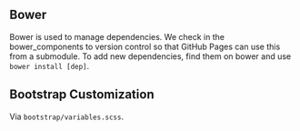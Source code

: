 ## Bower

Bower is used to manage dependencies. We check in the bower_components to
version control so that GitHub Pages can use this from a submodule. To add new
dependencies, find them on bower and use `bower install [dep]`.

## Bootstrap Customization

Via `bootstrap/variables.scss`.
